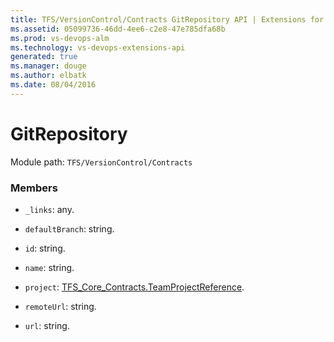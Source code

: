```yaml
---
title: TFS/VersionControl/Contracts GitRepository API | Extensions for Visual Studio Team Services
ms.assetid: 05099736-46dd-4ee6-c2e8-47e785dfa68b
ms.prod: vs-devops-alm
ms.technology: vs-devops-extensions-api
generated: true
ms.manager: douge
ms.author: elbatk
ms.date: 08/04/2016
---
```


# GitRepository

Module path: `TFS/VersionControl/Contracts`


### Members

* `_links`: any. 

* `defaultBranch`: string. 

* `id`: string. 

* `name`: string. 

* `project`: [TFS_Core_Contracts.TeamProjectReference](../../../TFS/Core/Contracts/TeamProjectReference.md). 

* `remoteUrl`: string. 

* `url`: string. 

